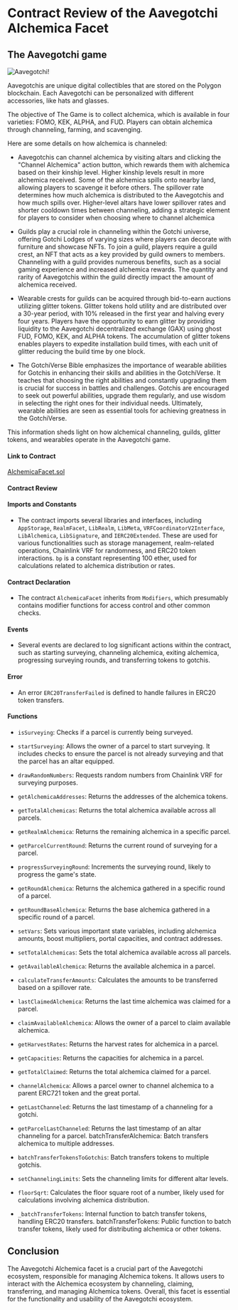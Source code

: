 
# Contract Review of the Aavegotchi Alchemica Facet

## The Aavegotchi game

![Aavegotchi!](https://pbs.twimg.com/profile_banners/1280538599557984256/1688828972/1500x500 "Aavegotchi")

Aavegotchis are unique digital collectibles that are stored on the Polygon blockchain. Each Aavegotchi can be personalized with different accessories, like hats and glasses.

The objective of The Game is to collect alchemica, which is available in four varieties: FOMO, KEK, ALPHA, and FUD. Players can obtain alchemica through channeling, farming, and scavenging.

Here are some details on how alchemica is channeled:

- Aavegotchis can channel alchemica by visiting altars and clicking the "Channel Alchemica" action button, which rewards them with alchemica based on their kinship level. Higher kinship levels result in more alchemica received. Some of the alchemica spills onto nearby land, allowing players to scavenge it before others. The spillover rate determines how much alchemica is distributed to the Aavegotchis and how much spills over. Higher-level altars have lower spillover rates and shorter cooldown times between channeling, adding a strategic element for players to consider when choosing where to channel alchemica

- Guilds play a crucial role in channeling within the Gotchi universe, offering Gotchi Lodges of varying sizes where players can decorate with furniture and showcase NFTs. To join a guild, players require a guild crest, an NFT that acts as a key provided by guild owners to members. Channeling with a guild provides numerous benefits, such as a social gaming experience and increased alchemica rewards. The quantity and rarity of Aavegotchis within the guild directly impact the amount of alchemica received.

- Wearable crests for guilds can be acquired through bid-to-earn auctions utilizing glitter tokens. Glitter tokens hold utility and are distributed over a 30-year period, with 10% released in the first year and halving every four years. Players have the opportunity to earn glitter by providing liquidity to the Aavegotchi decentralized exchange (GAX) using ghost FUD, FOMO, KEK, and ALPHA tokens. The accumulation of glitter tokens enables players to expedite installation build times, with each unit of glitter reducing the build time by one block.

- The GotchiVerse Bible emphasizes the importance of wearable abilities for Gotchis in enhancing their skills and abilities in the GotchiVerse. It teaches that choosing the right abilities and constantly upgrading them is crucial for success in battles and challenges. Gotchis are encouraged to seek out powerful abilities, upgrade them regularly, and use wisdom in selecting the right ones for their individual needs. Ultimately, wearable abilities are seen as essential tools for achieving greatness in the GotchiVerse.

This information sheds light on how alchemical channeling, guilds, glitter tokens, and wearables operate in the Aavegotchi game.

#### Link to Contract

[AlchemicaFacet.sol](https://github.com/aavegotchi/aavegotchi-realm-diamond/blob/master/contracts/RealmDiamond/facets/AlchemicaFacet.sol)

#### Contract Review 

#### Imports and Constants

- The contract imports several libraries and interfaces, including `AppStorage`, `RealmFacet`, `LibRealm`, `LibMeta`, `VRFCoordinatorV2Interface`, `LibAlchemica`, `LibSignature`, and `IERC20Extended`. These are used for various functionalities such as storage management, realm-related operations, Chainlink VRF for randomness, and ERC20 token interactions.
`bp` is a constant representing 100 ether, used for calculations related to alchemica distribution or rates.

#### Contract Declaration

- The contract `AlchemicaFacet` inherits from `Modifiers`, which presumably contains modifier functions for access control and other common checks.

#### Events

- Several events are declared to log significant actions within the contract, such as starting surveying, channeling alchemica, exiting alchemica, progressing surveying rounds, and transferring tokens to gotchis.

#### Error

- An error `ERC20TransferFailed` is defined to handle failures in ERC20 token transfers.

#### Functions

- `isSurveying`: Checks if a parcel is currently being surveyed.

- `startSurveying`: Allows the owner of a parcel to start surveying. It includes checks to ensure the parcel is not already surveying and that the parcel has an altar equipped.

- `drawRandomNumbers`: Requests random numbers from Chainlink VRF for surveying purposes.

- `getAlchemicaAddresses`: Returns the addresses of the alchemica tokens.

- `getTotalAlchemicas`: Returns the total alchemica available across all parcels.

- `getRealmAlchemica`: Returns the remaining alchemica in a specific parcel.

- `getParcelCurrentRound`: Returns the current round of surveying for a parcel.

- `progressSurveyingRound`: Increments the surveying round, likely to progress the game's state.

- `getRoundAlchemica`: Returns the alchemica gathered in a specific round of a parcel.

- `getRoundBaseAlchemica`: Returns the base alchemica gathered in a specific round of a parcel.

- `setVars`: Sets various important state variables, including alchemica amounts, boost multipliers, portal capacities, and contract addresses.

- `setTotalAlchemicas`: Sets the total alchemica available across all parcels.

- `getAvailableAlchemica`: Returns the available alchemica in a parcel.

- `calculateTransferAmounts`: Calculates the amounts to be transferred based on a spillover rate.

- `lastClaimedAlchemica`: Returns the last time alchemica was claimed for a parcel.

- `claimAvailableAlchemica`: Allows the owner of a parcel to claim available alchemica.

- `getHarvestRates`: Returns the harvest rates for alchemica in a parcel.

- `getCapacities`: Returns the capacities for alchemica in a parcel.

- `getTotalClaimed`: Returns the total alchemica claimed for a parcel.

- `channelAlchemica`: Allows a parcel owner to channel alchemica to a parent ERC721 token and the great portal.

 - `getLastChanneled`: Returns the last timestamp of a channeling for a gotchi.

- `getParcelLastChanneled`: Returns the last timestamp of an altar channeling for a parcel.
batchTransferAlchemica: Batch transfers alchemica to multiple addresses.

- `batchTransferTokensToGotchis`: Batch transfers tokens to multiple gotchis.

- `setChannelingLimits`: Sets the channeling limits for different altar levels.
 
- `floorSqrt`: Calculates the floor square root of a number, likely used for calculations involving alchemica distribution.

- `_batchTransferTokens`: Internal function to batch transfer tokens, handling ERC20 transfers.
batchTransferTokens: Public function to batch transfer tokens, likely used for distributing alchemica or other tokens.

## Conclusion

The Aavegotchi Alchemica facet is a crucial part of the Aavegotchi ecosystem, responsible for managing Alchemica tokens. It allows users to interact with the Alchemica ecosystem by 
channeling, claiming, transferring, and managing Alchemica tokens. Overall, this facet is essential for the functionality and usability of the Aavegotchi ecosystem.
